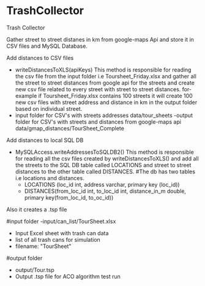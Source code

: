 # TrashCollector

Trash Collector

Gather street to street distanes in km from google-maps Api and store it in CSV files and MySQL Database.

Add distances to CSV files
  - writeDistancesToXLS(apiKeys)
      This method is responsible for reading the csv file from the input folder i.e Toursheet_Friday.xlsx and gather all the street to           street distances from google api for the streets and create new csv file related to every street with street to street distances.
      for-example if Toursheet_Friday.xlsx contains 100 streets it will create 100 new csv files with street address and distance in km in       the output folder based on individual street.
  - input folder for CSV's with streets addresses
    data/tour_sheets
  -output folder for CSV's with streets and distances from google-maps api
    data/gmap_distances/TourSheet_Complete
    
Add distances to local SQL DB    
  - MySQLAccess.writeAddressesToSQLDB2()
      This method is responsible for reading all the csv files created by writeDistancesToXLS() and add all the streets to the SQL DB           table called LOCATIONS and street to street distances to the other table called DISTANCES.
  #The db has two tables i.e locations and distances.
    - LOCATIONS (loc_id int, address varchar, primary key (loc_id))
    - DISTANCES(from_loc_id int, to_loc_id int, distance_in_m double, primary key(from_loc_id, to_oc_id))


Also it creates a .tsp file

#input folder
  -input/can_list/TourSheet.xlsx
  - Input Excel sheet with trash can data
  - list of all trash cans for simulation
  - filename: "TourSheet"

#output folder
  - output/Tour.tsp
  - Output .tsp file for ACO algorithm test run
  
